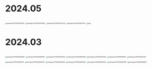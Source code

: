 # 2024.05

<img src="https://raw.githubusercontent.com/Challen-busy/Typora_Picture/main/mmexport1716435875603.jpg" alt="mmexport1716435875603" style="zoom:33%;" />

<img src="https://raw.githubusercontent.com/Challen-busy/Typora_Picture/main/mmexport1716435874006.jpg" alt="mmexport1716435874006" style="zoom:33%;" />

<img src="https://raw.githubusercontent.com/Challen-busy/Typora_Picture/main/mmexport1716435872316.jpg" alt="mmexport1716435872316" style="zoom:33%;" />

<img src="https://raw.githubusercontent.com/Challen-busy/Typora_Picture/main/mmexport1716435870774.jpg" alt="mmexport1716435870774" style="zoom:33%;" />

<img src="https://raw.githubusercontent.com/Challen-busy/Typora_Picture/main/biye.jpg" alt="biye" style="zoom:33%;" />

# 2024.03

<img src="https://raw.githubusercontent.com/Challen-busy/Typora_Picture/main/mmexport1716435825949.jpg" alt="mmexport1716435825949" style="zoom:33%;" />

<img src="https://raw.githubusercontent.com/Challen-busy/Typora_Picture/main/mmexport1716435858057.jpg" alt="mmexport1716435858057" style="zoom:33%;" />

<img src="https://raw.githubusercontent.com/Challen-busy/Typora_Picture/main/mmexport1716435854591.jpg" alt="mmexport1716435854591" style="zoom:33%;" />

<img src="https://raw.githubusercontent.com/Challen-busy/Typora_Picture/main/mmexport1716435845949.jpg" alt="mmexport1716435845949" style="zoom:33%;" />

<img src="https://raw.githubusercontent.com/Challen-busy/Typora_Picture/main/mmexport1716435843108.jpg" alt="mmexport1716435843108" style="zoom:33%;" />

<img src="https://raw.githubusercontent.com/Challen-busy/Typora_Picture/main/mmexport1716435811679.jpg" alt="mmexport1716435811679" style="zoom:33%;" />

<img src="https://raw.githubusercontent.com/Challen-busy/Typora_Picture/main/mmexport1716435813319.jpg" alt="mmexport1716435813319" style="zoom:33%;" />

<img src="https://raw.githubusercontent.com/Challen-busy/Typora_Picture/main/mmexport1716435815179.jpg" alt="mmexport1716435815179" style="zoom:33%;" />

<img src="https://raw.githubusercontent.com/Challen-busy/Typora_Picture/main/mmexport1716435800338.jpg" alt="mmexport1716435800338" style="zoom: 33%;" />

<img src="https://raw.githubusercontent.com/Challen-busy/Typora_Picture/main/mmexport1716435802848.jpg" alt="mmexport1716435802848" style="zoom:33%;" />

<img src="https://raw.githubusercontent.com/Challen-busy/Typora_Picture/main/mmexport1716435804596.jpg" alt="mmexport1716435804596" style="zoom:33%;" />

<img src="https://raw.githubusercontent.com/Challen-busy/Typora_Picture/main/mmexport1716435806303.jpg" alt="mmexport1716435806303" style="zoom:33%;" />

<img src="https://raw.githubusercontent.com/Challen-busy/Typora_Picture/main/mmexport1716435807997.jpg" alt="mmexport1716435807997" style="zoom:33%;" />

<img src="https://raw.githubusercontent.com/Challen-busy/Typora_Picture/main/mmexport1716435809921.jpg" alt="mmexport1716435809921" style="zoom:33%;" />

